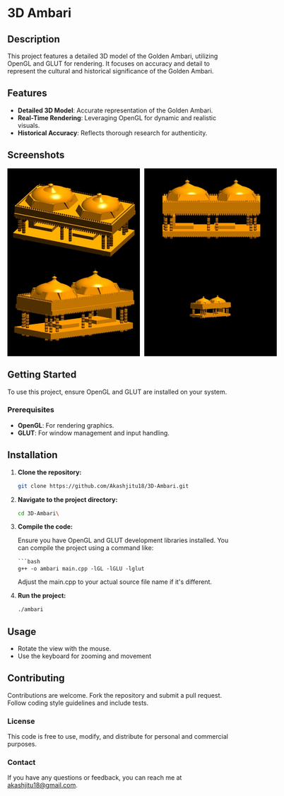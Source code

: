 # 3D Ambari

## Description

This project features a detailed 3D model of the Golden Ambari, utilizing OpenGL and GLUT for rendering. It focuses on accuracy and detail to represent the cultural and historical significance of the Golden Ambari.

## Features

- **Detailed 3D Model**: Accurate representation of the Golden Ambari.
- **Real-Time Rendering**: Leveraging OpenGL for dynamic and realistic visuals.
- **Historical Accuracy**: Reflects thorough research for authenticity.


## Screenshots
<div style="display: flex; gap: 10px;">
  <img src="https://github.com/Akashjitu18/3D-Ambari/blob/main/images/Picture1.jpg" alt="Screenshot 1" style="width: 300px; height: auto;"/>
  <img src="https://github.com/Akashjitu18/3D-Ambari/blob/main/images/Picture2.jpg" alt="Screenshot 2" style="width: 300px; height: auto;"/>
</div>
<div style="display: flex; gap: 10px;">
  <img src="https://github.com/Akashjitu18/3D-Ambari/blob/main/images/Picture4.jpg" alt="Screenshot 4" style="width: 300px; height: auto;"/>
  <img src="https://github.com/Akashjitu18/3D-Ambari/blob/main/images/Picture3.jpg" alt="Screenshot 3" style="width: 300px; height: auto;"/>
</div>



## Getting Started

To use this project, ensure OpenGL and GLUT are installed on your system.

### Prerequisites

- **OpenGL**: For rendering graphics.
- **GLUT**: For window management and input handling.

## Installation

1. **Clone the repository:**

   ```bash
   git clone https://github.com/Akashjitu18/3D-Ambari.git

2. **Navigate to the project directory:**

   ```bash
   cd 3D-Ambari\
   
3. **Compile the code:**

    Ensure you have OpenGL and GLUT development libraries installed. You can compile the project using a command like:
   
       ```bash
       g++ -o ambari main.cpp -lGL -lGLU -lglut
    Adjust the main.cpp to your actual source file name if it's different.

    
5. **Run the project:**

    ```bash
    ./ambari


## Usage

- Rotate the view with the mouse.
- Use the keyboard for zooming and movement

## Contributing

Contributions are welcome. Fork the repository and submit a pull request. Follow coding style guidelines and include tests.

### License
This code is free to use, modify, and distribute for personal and commercial purposes.

### Contact
If you have any questions or feedback, you can reach me at akashjitu18@gmail.com.
